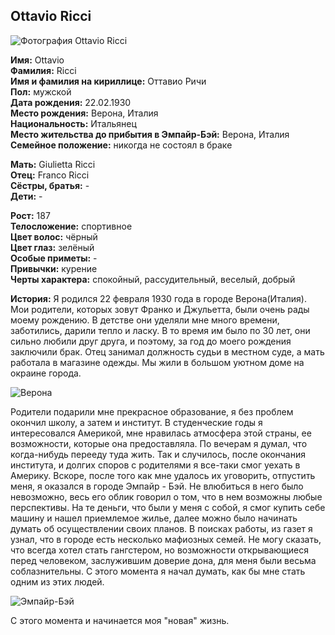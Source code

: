 ﻿## Ottavio Ricci

![Фотография Ottavio Ricci](https://user-images.githubusercontent.com/24465747/36115135-42c108d4-1043-11e8-82d2-34b2a5d372c6.jpg)

**Имя:** Ottavio  
**Фамилия:** Ricci  
**Имя и фамилия на кириллице:** Оттавио Ричи  
**Пол:** мужской  
**Дата рождения:** 22.02.1930  
**Место рождения:** Верона, Италия  
**Национальность:** Итальянец  
**Место жительства до прибытия в Эмпайр-Бэй:** Верона, Италия  
**Семейное положение:** никогда не состоял в браке

**Мать:** Giulietta Ricci  
**Отец:** Franco Ricci  
**Сёстры, братья:** -  
**Дети:** -

**Рост:** 187  
**Телосложение:** спортивное  
**Цвет волос:** чёрный  
**Цвет глаз:** зелёный  
**Особые приметы:** -  
**Привычки:** курение  
**Черты характера:** спокойный, рассудительный, веселый, добрый

**История:** Я родился 22 февраля 1930 года в городе Верона(Италия). Мои родители, которых зовут Франко и Джульетта, были очень рады моему рождению. В детстве они уделяли мне много времени, заботились, дарили тепло и ласку.
В то время им было по 30 лет, они сильно любили друг друга, и поэтому, за год до моего рождения заключили брак. Отец занимал должность судьи в местном суде, а мать работала в магазине одежды. Мы жили в большом уютном доме на окраине города.

![Верона](https://user-images.githubusercontent.com/24465747/36115137-42e3985e-1043-11e8-9c15-08c71aa44116.jpg)

Родители подарили мне прекрасное образование, я без проблем окончил школу, а затем и институт. В студенческие годы я интересовался Америкой, мне нравилась атмосфера этой страны, ее возможности, которые она предоставляла. По вечерам я думал, что когда-нибудь перееду туда жить. Так и случилось, после окончания института, и долгих споров с родителями я все-таки смог уехать в Америку.
Вскоре, после того как мне удалось их уговорить, отпустить меня, я оказался в городе Эмпайр - Бэй. Не влюбиться в него было невозможно, весь его облик говорил о том, что в нем возможны любые перспективы. На те деньги, что были у меня с собой, я смог купить себе машину и нашел приемлемое жилье, далее можно было начинать думать об осуществлении своих планов. В поисках работы, из газет я узнал, что в городе есть несколько мафиозных семей. Не могу сказать, что всегда хотел стать гангстером, но возможности открывающиеся перед человеком, заслужившим доверие дона, для меня были весьма соблазнительны. С этого момента я начал думать, как бы мне стать одним из этих людей.

![Эмпайр-Бэй](https://user-images.githubusercontent.com/24465747/36115138-43148f40-1043-11e8-820f-2c956aacbcb8.jpg)

С этого момента и начинается моя "новая" жизнь.
